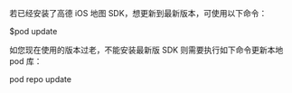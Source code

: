 若已经安装了高德 iOS 地图 SDK，想更新到最新版本，可使用以下命令：

$pod update

如您现在使用的版本过老，不能安装最新版 SDK 则需要执行如下命令更新本地 pod 库：

pod repo update